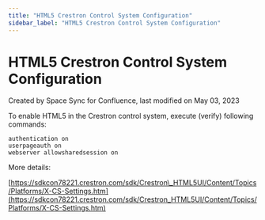 ```yaml
---
title: "HTML5 Crestron Control System Configuration"
sidebar_label: "HTML5 Crestron Control System Configuration"
---
```


#  HTML5 Crestron Control System Configuration 

Created by Space Sync for Confluence, last modified on May 03, 2023

To enable HTML5 in the Crestron control system, execute (verify)
following commands:

    authentication on
    userpageauth on
    webserver allowsharedsession on

More details:

[https://sdkcon78221.crestron.com/sdk/Crestron\_HTML5UI/Content/Topics/Platforms/X-CS-Settings.htm](https://sdkcon78221.crestron.com/sdk/Crestron_HTML5UI/Content/Topics/Platforms/X-CS-Settings.htm)


